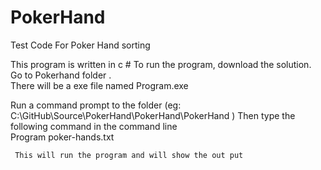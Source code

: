 # PokerHand
Test Code For Poker Hand sorting

This program is written in  c #
 To run the program, download the solution. 
 Go to Pokerhand folder .  
There will be a exe file named  Program.exe

 Run a command prompt to the folder  (eg:  C:\GitHub\Source\PokerHand\PokerHand\PokerHand )
 Then  type the following command in the  command line    
                       Program  poker-hands.txt
                       
     This will run the program and will show the out put             
